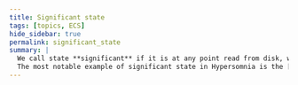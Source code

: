 ```yaml
---
title: Significant state
tags: [topics, ECS] 
hide_sidebar: true
permalink: significant_state
summary: |
  We call state **significant** if it is at any point read from disk, written to disk and/or synchronized through the network.  
  The most notable example of significant state in Hypersomnia is the [``cosmos::significant``](cosmos#significant) field. 
---
```


